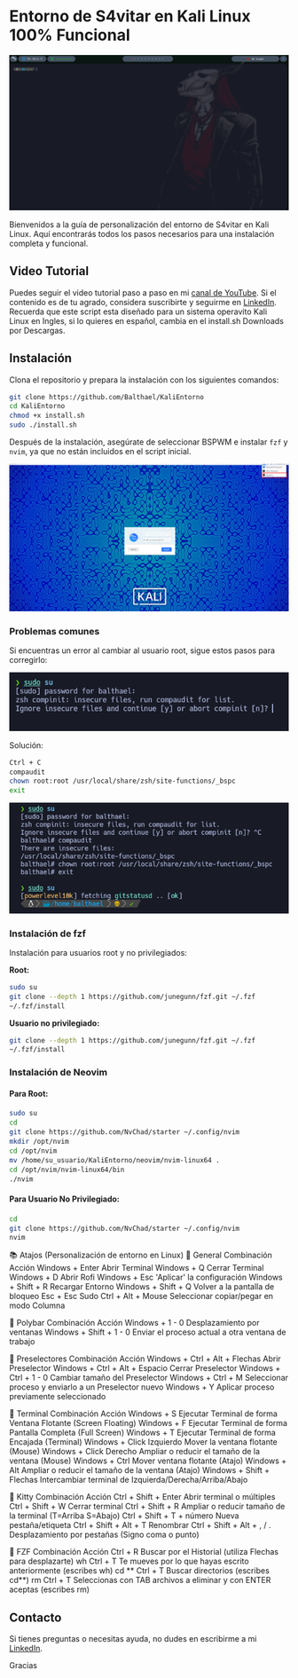 
# Entorno de S4vitar en Kali Linux 100% Funcional

![Entorno S4vitar](images/01.png)

Bienvenidos a la guía de personalización del entorno de S4vitar en Kali Linux. Aquí encontrarás todos los pasos necesarios para una instalación completa y funcional.

## Video Tutorial

Puedes seguir el video tutorial paso a paso en mi [canal de YouTube](https://youtu.be/YUgXB2IZtcQ). Si el contenido es de tu agrado, considera suscribirte y seguirme en [LinkedIn](https://www.linkedin.com/in/johnosoriob/).
Recuerda que este script esta diseñado para un sistema operavito Kali Linux en Ingles, si lo quieres en español, cambia en el install.sh Downloads por Descargas. 

## Instalación

Clona el repositorio y prepara la instalación con los siguientes comandos:

```bash
git clone https://github.com/Balthael/KaliEntorno
cd KaliEntorno
chmod +x install.sh
sudo ./install.sh
```

Después de la instalación, asegúrate de seleccionar BSPWM e instalar `fzf` y `nvim`, ya que no están incluidos en el script inicial.

 ![bspwm](images/02.png)

### Problemas comunes

Si encuentras un error al cambiar al usuario root, sigue estos pasos para corregirlo:

![Error root](images/03.png)

Solución:

```bash
Ctrl + C
compaudit
chown root:root /usr/local/share/zsh/site-functions/_bspc
exit
```

![Solución error](images/04.png)

### Instalación de fzf

Instalación para usuarios root y no privilegiados:

**Root:**

```bash
sudo su
git clone --depth 1 https://github.com/junegunn/fzf.git ~/.fzf
~/.fzf/install
```

**Usuario no privilegiado:**

```bash
git clone --depth 1 https://github.com/junegunn/fzf.git ~/.fzf
~/.fzf/install
```

### Instalación de Neovim

#### Para Root:

```bash
sudo su
cd
git clone https://github.com/NvChad/starter ~/.config/nvim
mkdir /opt/nvim
cd /opt/nvim
mv /home/su_usuario/KaliEntorno/neovim/nvim-linux64 .
cd /opt/nvim/nvim-linux64/bin
./nvim
```

#### Para Usuario No Privilegiado:

```bash
cd
git clone https://github.com/NvChad/starter ~/.config/nvim
nvim
```

📚 Atajos (Personalización de entorno en Linux)
🔹 General
Combinación	Acción
Windows + Enter	Abrir Terminal
Windows + Q	Cerrar Terminal
Windows + D	Abrir Rofi
Windows + Esc	'Aplicar' la configuración
Windows + Shift + R	Recargar Entorno
Windows + Shift + Q	Volver a la pantalla de bloqueo
Esc + Esc	Sudo
Ctrl + Alt + Mouse	Seleccionar copiar/pegar en modo Columna

🔹 Polybar
Combinación	Acción
Windows + 1 - 0	Desplazamiento por ventanas
Windows + Shift + 1 - 0	Enviar el proceso actual a otra ventana de trabajo

🔹 Preselectores
Combinación	Acción
Windows + Ctrl + Alt + Flechas	Abrir Preselector
Windows + Ctrl + Alt + Espacio	Cerrar Preselector
Windows + Ctrl + 1 - 0	Cambiar tamaño del Preselector
Windows + Ctrl + M	Seleccionar proceso y enviarlo a un Preselector nuevo
Windows + Y	Aplicar proceso previamente seleccionado

🔹 Terminal
Combinación	Acción
Windows + S	Ejecutar Terminal de forma Ventana Flotante (Screen Floating)
Windows + F	Ejecutar Terminal de forma Pantalla Completa (Full Screen)
Windows + T	Ejecutar Terminal de forma Encajada (Terminal)
Windows + Click Izquierdo	Mover la ventana flotante (Mouse)
Windows + Click Derecho	Ampliar o reducir el tamaño de la ventana (Mouse)
Windows + Ctrl	Mover ventana flotante (Atajo)
Windows + Alt	Ampliar o reducir el tamaño de la ventana (Atajo)
Windows + Shift + Flechas	Intercambiar terminal de Izquierda/Derecha/Arriba/Abajo

🔹 Kitty
Combinación	Acción
Ctrl + Shift + Enter	Abrir terminal o múltiples
Ctrl + Shift + W	Cerrar terminal
Ctrl + Shift + R	Ampliar o reducir tamaño de la terminal (T=Arriba S=Abajo)
Ctrl + Shift + T + número	Nueva pestaña/etiqueta
Ctrl + Shift + Alt + T	Renombrar
Ctrl + Shift + Alt + , / .	Desplazamiento por pestañas (Signo coma o punto)

🔹 FZF
Combinación	Acción
Ctrl + R	Buscar por el Historial (utiliza Flechas para desplazarte)
wh Ctrl + T	Te mueves por lo que hayas escrito anteriormente (escribes wh)
cd ** Ctrl + T	Buscar directorios (escribes cd**)
rm Ctrl + T	Seleccionas con TAB archivos a eliminar y con ENTER aceptas (escribes rm)


## Contacto

Si tienes preguntas o necesitas ayuda, no dudes en escribirme a mi [LinkedIn](https://www.linkedin.com/in/johnosoriob/).

Gracias

